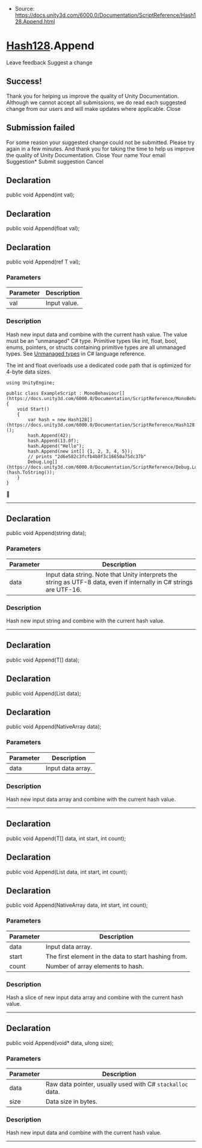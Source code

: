 * Source: https://docs.unity3d.com/6000.0/Documentation/ScriptReference/Hash128.Append.html

#  [Hash128](https://docs.unity3d.com/6000.0/Documentation/ScriptReference/Hash128.html).Append
Leave feedback
Suggest a change
## Success!
Thank you for helping us improve the quality of Unity Documentation. Although we cannot accept all submissions, we do read each suggested change from our users and will make updates where applicable.
Close
## Submission failed
For some reason your suggested change could not be submitted. Please <a>try again</a> in a few minutes. And thank you for taking the time to help us improve the quality of Unity Documentation.
Close
Your name Your email Suggestion* Submit suggestion
Cancel
## Declaration
public void Append(int val); 
## Declaration
public void Append(float val); 
## Declaration
public void Append(ref T val); 
### Parameters
Parameter | Description  
---|---  
val | Input value.  
### Description
Hash new input data and combine with the current hash value.
The value must be an "unmanaged" C# type. Primitive types like int, float, bool, enums, pointers, or structs containing primitive types are all unmanaged types. See [Unmanaged types](https://docs.microsoft.com/en-us/dotnet/csharp/language-reference/builtin-types/unmanaged-types) in C# language reference.  
  
The int and float overloads use a dedicated code path that is optimized for 4-byte data sizes.
```
using UnityEngine;  
  
public class ExampleScript : MonoBehaviour[](https://docs.unity3d.com/6000.0/Documentation/ScriptReference/MonoBehaviour.html)
{
    void Start()
    {
        var hash = new Hash128[](https://docs.unity3d.com/6000.0/Documentation/ScriptReference/Hash128.html)();
        hash.Append(42);
        hash.Append(13.0f);
        hash.Append("Hello");
        hash.Append(new int[] {1, 2, 3, 4, 5});
        // prints "2d6e582c3fcfb4b8f3c16650a75dc37b"
        Debug.Log[](https://docs.unity3d.com/6000.0/Documentation/ScriptReference/Debug.Log.html)(hash.ToString());
    }
}

```

* * *
## Declaration
public void Append(string data); 
### Parameters
Parameter | Description  
---|---  
data | Input data string. Note that Unity interprets the string as UTF-8 data, even if internally in C# strings are UTF-16.  
### Description
Hash new input string and combine with the current hash value.
* * *
## Declaration
public void Append(T[] data); 
## Declaration
public void Append(List<T> data); 
## Declaration
public void Append(NativeArray<T> data); 
### Parameters
Parameter | Description  
---|---  
data | Input data array.  
### Description
Hash new input data array and combine with the current hash value.
* * *
## Declaration
public void Append(T[] data, int start, int count); 
## Declaration
public void Append(List<T> data, int start, int count); 
## Declaration
public void Append(NativeArray<T> data, int start, int count); 
### Parameters
Parameter | Description  
---|---  
data | Input data array.  
start | The first element in the data to start hashing from.  
count | Number of array elements to hash.  
### Description
Hash a slice of new input data array and combine with the current hash value.
* * *
## Declaration
public void Append(void* data, ulong size); 
### Parameters
Parameter | Description  
---|---  
data | Raw data pointer, usually used with C# `stackalloc` data.  
size | Data size in bytes.  
### Description
Hash new input data and combine with the current hash value.
* * *
